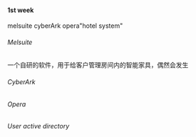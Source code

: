 #### 1st week
melsuite cyberArk opera"hotel system"
###### Melsuite
一个自研的软件，用于给客户管理房间内的智能家具，偶然会发生
###### CyberArk

###### Opera

###### User active directory